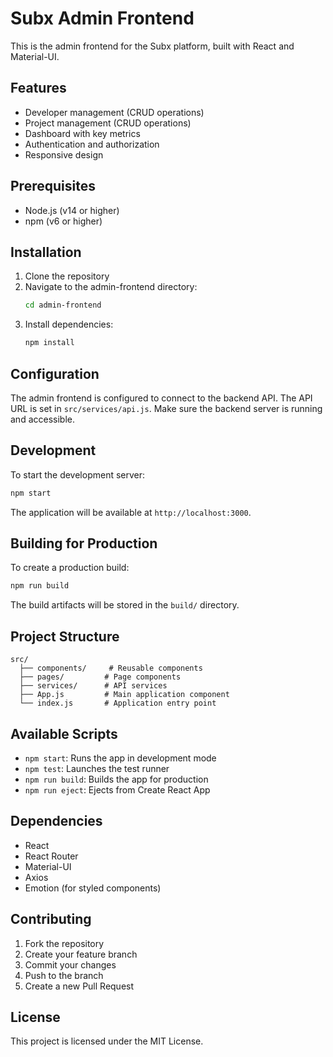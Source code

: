 # Subx Admin Frontend

This is the admin frontend for the Subx platform, built with React and Material-UI.

## Features

- Developer management (CRUD operations)
- Project management (CRUD operations)
- Dashboard with key metrics
- Authentication and authorization
- Responsive design

## Prerequisites

- Node.js (v14 or higher)
- npm (v6 or higher)

## Installation

1. Clone the repository
2. Navigate to the admin-frontend directory:
   ```bash
   cd admin-frontend
   ```
3. Install dependencies:
   ```bash
   npm install
   ```

## Configuration

The admin frontend is configured to connect to the backend API. The API URL is set in `src/services/api.js`. Make sure the backend server is running and accessible.

## Development

To start the development server:

```bash
npm start
```

The application will be available at `http://localhost:3000`.

## Building for Production

To create a production build:

```bash
npm run build
```

The build artifacts will be stored in the `build/` directory.

## Project Structure

```
src/
  ├── components/     # Reusable components
  ├── pages/         # Page components
  ├── services/      # API services
  ├── App.js         # Main application component
  └── index.js       # Application entry point
```

## Available Scripts

- `npm start`: Runs the app in development mode
- `npm test`: Launches the test runner
- `npm run build`: Builds the app for production
- `npm run eject`: Ejects from Create React App

## Dependencies

- React
- React Router
- Material-UI
- Axios
- Emotion (for styled components)

## Contributing

1. Fork the repository
2. Create your feature branch
3. Commit your changes
4. Push to the branch
5. Create a new Pull Request

## License

This project is licensed under the MIT License.
